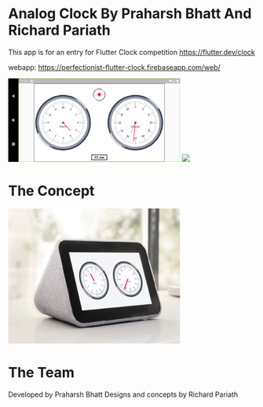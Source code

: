 # Analog Clock By Praharsh Bhatt And Richard Pariath

This app is for an entry for Flutter Clock competition https://flutter.dev/clock

webapp: https://perfectionist-flutter-clock.firebaseapp.com/web/

<img src='Screenshot_1.png' width='350'>

<img src='demo.gif' width='350'>


# The Concept


<img src='Concept_1.jpg' width='350'>


# The Team
Developed by Praharsh Bhatt
Designs and concepts by Richard Pariath